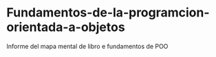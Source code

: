 # Fundamentos-de-la-programcion-orientada-a-objetos
Informe del mapa mental de libro e fundamentos de POO
